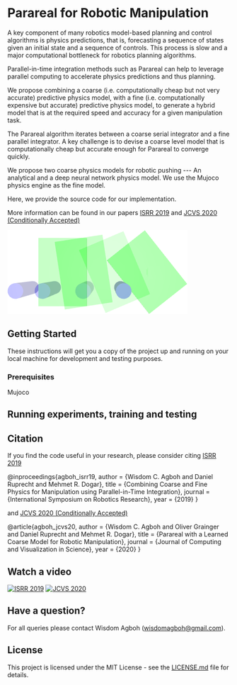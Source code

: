 # Parareal for Robotic Manipulation

A key component of many robotics model-based planning and control algorithms is physics predictions, that is, forecasting a sequence of states given an initial state and a sequence of controls. This process is slow and a major computational bottleneck for robotics planning algorithms.

Parallel-in-time integration methods such as Parareal can help to leverage parallel computing to accelerate physics predictions and thus planning.

We propose combining a coarse (i.e. computationally cheap but not very accurate) predictive physics model, with a fine (i.e. computationally expensive but accurate) predictive physics model, to generate a hybrid model that is at the required speed and accuracy for a given manipulation task.

The Parareal algorithm iterates between a coarse serial integrator and a fine parallel integrator. A key
challenge is to devise a coarse level model that is computationally cheap but accurate enough for Parareal
to converge quickly. 

We propose two coarse physics models for robotic pushing --- An analytical and a deep neural network physics model. We use the Mujoco physics engine as the fine model. 

Here, we provide the source code for our implementation. 

More information can be found in our papers [ISRR 2019](https://arxiv.org/abs/1903.08470) and [JCVS 2020 (Conditionally Accepted)](https://arxiv.org/abs/1912.05958)

![Analytical](analytical_coarse.png "Analytical Coarse Physics Prediction")

## Getting Started

These instructions will get you a copy of the project up and running on 
your local machine for development and testing purposes. 


### Prerequisites

Mujoco 


## Running experiments, training and testing

 
## Citation
If you find the code useful in your research, please consider citing [ISRR 2019](https://arxiv.org/abs/1903.08470) 

@inproceedings{agboh_isrr19,
  author    = {Wisdom C. Agboh and
               Daniel Ruprecht and
               Mehmet R. Dogar},
  title     = {Combining Coarse and Fine Physics for Manipulation using Parallel-in-Time
               Integration},
  journal   = {International Symposium on Robotics Research},
  year      = {2019}
}

and [JCVS 2020 (Conditionally Accepted)](https://arxiv.org/abs/1912.05958)

@article{agboh_jcvs20,
  author    = {Wisdom C. Agboh and
               Oliver Grainger and 
               Daniel Ruprecht and
               Mehmet R. Dogar},
  title     = {Parareal with a Learned Coarse Model for Robotic Manipulation},
  journal   = {Journal of Computing and Visualization in Science},
  year      = {2020}
}

## Watch a video

[![ISRR 2019](<img src="pusher_slider.png" width="100" height="100"/>)](https://youtu.be/5e9oTeu4JOU) [![JCVS 2020](https://i9.ytimg.com/vi/wCh2o1rf-gA/mq2.jpg?sqp=CLvR4PQF&rs=AOn4CLBEJLqzw5YNYWvoxR-8J0IIMISw8g)](https://youtu.be/wCh2o1rf-gA)

## Have a question?
For all queries please contact Wisdom Agboh (wisdomagboh@gmail.com).

## License
This project is licensed under the MIT License - see the 
[LICENSE.md](LICENSE.md) file for details.
